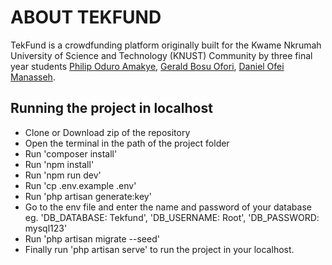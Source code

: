 # ABOUT TEKFUND
TekFund is a crowdfunding platform originally built for the Kwame Nkrumah University of Science and Technology (KNUST) Community by three final year students [Philip Oduro Amakye](https://github.com/philamakye), [Gerald Bosu Ofori](https://github.com/geraldofori), [Daniel Ofei Manasseh](https://github.com/heywest).

## Running the project in localhost
- Clone or Download zip of the repository
- Open the terminal in the path of the project folder
- Run 'composer install'
- Run 'npm install'
- Run 'npm run dev'
- Run 'cp .env.example .env'
- Run 'php artisan generate:key'
- Go to the env file and enter the name and password of your database eg. 'DB_DATABASE: Tekfund', 'DB_USERNAME: Root', 'DB_PASSWORD: mysql123'
- Run 'php artisan migrate --seed'
- Finally run 'php artisan serve' to run the project in your localhost.
